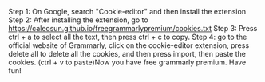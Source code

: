 Step 1: On Google, search "Cookie-editor" and then install the extension
Step 2: After installing the extension, go to https://caleosun.github.io/freegrammarlypremium/cookies.txt
Step 3: Press ctrl + a to select all the text, then press ctrl + c to copy. 
Step 4: go to the official website of Grammarly, click on the cookie-editor extension, press delete all to delete all the cookies, and then press import, then paste the cookies.
(ctrl + v to paste)Now you have free grammarly premium. Have fun!
